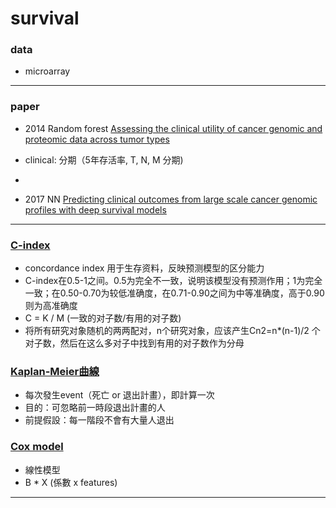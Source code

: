 # survival

### data
- microarray
- - -

### paper
- 2014 Random forest [Assessing the clinical utility of cancer genomic and proteomic data across tumor types](https://www.nature.com/articles/nbt.2940.pdf)
 - clinical: 分期（5年存活率, T, N, M 分期)
 - 
 
- 2017 NN [Predicting clinical outcomes from large scale cancer genomic profiles with deep survival models](https://www.nature.com/articles/s41598-017-11817-6.pdf)
- - -

### [C-index](http://ttdoc.cn/article/652.jhtml)
- concordance index 用于生存资料，反映预测模型的区分能力
- C-index在0.5-1之间。0.5为完全不一致，说明该模型没有预测作用；1为完全一致；在0.50-0.70为较低准确度，在0.71-0.90之间为中等准确度，高于0.90则为高准确度
- C = K / M (一致的对子数/有用的对子数)
- 将所有研究对象随机的两两配对，n个研究对象，应该产生Cn2=n*(n-1)/2 个对子数，然后在这么多对子中找到有用的对子数作为分母

### [Kaplan-Meier曲線](http://biostatdept.cmu.edu.tw/doc/epaper_a/paper/teaching_corner_062_1.pdf)
- 每次發生event（死亡 or 退出計畫），即計算一次
- 目的：可忽略前一時段退出計畫的人
- 前提假設：每一階段不會有大量人退出

### [Cox model](http://biostatdept.cmu.edu.tw/doc/epaper_a/paper/teaching_corner_064.pdf)
- 線性模型
- B * X (係數 x features)

- - -
